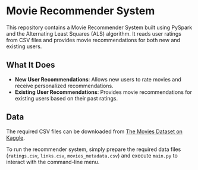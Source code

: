 # Movie Recommender System

This repository contains a Movie Recommender System built using PySpark and the Alternating Least Squares (ALS) algorithm. It reads user ratings from CSV files and provides movie recommendations for both new and existing users.

## What It Does

- **New User Recommendations**: Allows new users to rate movies and receive personalized recommendations.
- **Existing User Recommendations**: Provides movie recommendations for existing users based on their past ratings.

## Data

The required CSV files can be downloaded from [The Movies Dataset on Kaggle](https://www.kaggle.com/datasets/rounakbanik/the-movies-dataset).

To run the recommender system, simply prepare the required data files (`ratings.csv`, `links.csv`, `movies_metadata.csv`) and execute `main.py` to interact with the command-line menu.
